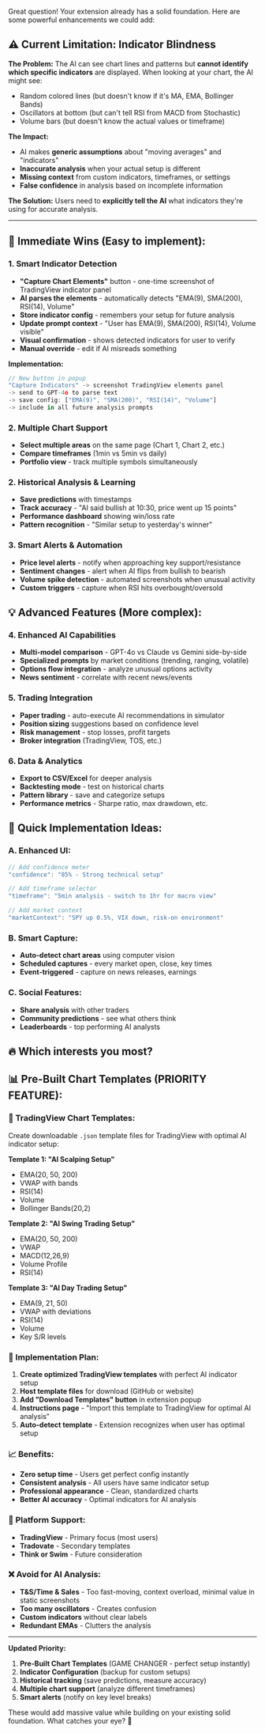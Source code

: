 Great question! Your extension already has a solid foundation. Here are some powerful enhancements we could add:

## ⚠️ **Current Limitation: Indicator Blindness**

**The Problem:** 
The AI can see chart lines and patterns but **cannot identify which specific indicators** are displayed. When looking at your chart, the AI might see:
- Random colored lines (but doesn't know if it's MA, EMA, Bollinger Bands)
- Oscillators at bottom (but can't tell RSI from MACD from Stochastic)
- Volume bars (but doesn't know the actual values or timeframe)

**The Impact:**
- AI makes **generic assumptions** about "moving averages" and "indicators"
- **Inaccurate analysis** when your actual setup is different
- **Missing context** from custom indicators, timeframes, or settings
- **False confidence** in analysis based on incomplete information

**The Solution:**
Users need to **explicitly tell the AI** what indicators they're using for accurate analysis.

---

## 🚀 **Immediate Wins (Easy to implement):**

### **1. Smart Indicator Detection**
- **"Capture Chart Elements"** button - one-time screenshot of TradingView indicator panel
- **AI parses the elements** - automatically detects "EMA(9), SMA(200), RSI(14), Volume"
- **Store indicator config** - remembers your setup for future analysis
- **Update prompt context** - "User has EMA(9), SMA(200), RSI(14), Volume visible"
- **Visual confirmation** - shows detected indicators for user to verify
- **Manual override** - edit if AI misreads something

**Implementation:**
```javascript
// New button in popup
"Capture Indicators" -> screenshot TradingView elements panel
-> send to GPT-4o to parse text
-> save config: ["EMA(9)", "SMA(200)", "RSI(14)", "Volume"]
-> include in all future analysis prompts
```

### **2. Multiple Chart Support**
- **Select multiple areas** on the same page (Chart 1, Chart 2, etc.)
- **Compare timeframes** (1min vs 5min vs daily)
- **Portfolio view** - track multiple symbols simultaneously 

### **2. Historical Analysis & Learning**
- **Save predictions** with timestamps
- **Track accuracy** - "AI said bullish at 10:30, price went up 15 points"
- **Performance dashboard** showing win/loss rate
- **Pattern recognition** - "Similar setup to yesterday's winner"

### **3. Smart Alerts & Automation**
- **Price level alerts** - notify when approaching key support/resistance
- **Sentiment changes** - alert when AI flips from bullish to bearish
- **Volume spike detection** - automated screenshots when unusual activity
- **Custom triggers** - capture when RSI hits overbought/oversold

## 💡 **Advanced Features (More complex):**

### **4. Enhanced AI Capabilities**
- **Multi-model comparison** - GPT-4o vs Claude vs Gemini side-by-side
- **Specialized prompts** by market conditions (trending, ranging, volatile)
- **Options flow integration** - analyze unusual options activity
- **News sentiment** - correlate with recent news/events

### **5. Trading Integration**
- **Paper trading** - auto-execute AI recommendations in simulator
- **Position sizing** suggestions based on confidence level
- **Risk management** - stop losses, profit targets
- **Broker integration** (TradingView, TOS, etc.)

### **6. Data & Analytics**
- **Export to CSV/Excel** for deeper analysis
- **Backtesting mode** - test on historical charts
- **Pattern library** - save and categorize setups
- **Performance metrics** - Sharpe ratio, max drawdown, etc.

## 🎯 **Quick Implementation Ideas:**

### **A. Enhanced UI:**
```javascript
// Add confidence meter
"confidence": "85% - Strong technical setup"

// Add timeframe selector
"timeframe": "5min analysis - switch to 1hr for macro view"

// Add market context
"marketContext": "SPY up 0.5%, VIX down, risk-on environment"
```

### **B. Smart Capture:**
- **Auto-detect chart areas** using computer vision
- **Scheduled captures** - every market open, close, key times
- **Event-triggered** - capture on news releases, earnings

### **C. Social Features:**
- **Share analysis** with other traders
- **Community predictions** - see what others think
- **Leaderboards** - top performing AI analysts

## 🔥 **Which interests you most?**

## 📊 **Pre-Built Chart Templates (PRIORITY FEATURE):**

### **🎯 TradingView Chart Templates:**
Create downloadable `.json` template files for TradingView with optimal AI indicator setup:

**Template 1: "AI Scalping Setup"**
- EMA(20, 50, 200) 
- VWAP with bands
- RSI(14)
- Volume
- Bollinger Bands(20,2)

**Template 2: "AI Swing Trading Setup"**  
- EMA(20, 50, 200)
- VWAP
- MACD(12,26,9)
- Volume Profile
- RSI(14)

**Template 3: "AI Day Trading Setup"**
- EMA(9, 21, 50)
- VWAP with deviations
- RSI(14) 
- Volume
- Key S/R levels

### **🚀 Implementation Plan:**
1. **Create optimized TradingView templates** with perfect AI indicator setup
2. **Host template files** for download (GitHub or website)
3. **Add "Download Templates" button** in extension popup
4. **Instructions page** - "Import this template to TradingView for optimal AI analysis"
5. **Auto-detect template** - Extension recognizes when user has optimal setup

### **📈 Benefits:**
- **Zero setup time** - Users get perfect config instantly
- **Consistent analysis** - All users have same indicator setup
- **Professional appearance** - Clean, standardized charts
- **Better AI accuracy** - Optimal indicators for AI analysis

### **🎯 Platform Support:**
- **TradingView** - Primary focus (most users)
- **Tradovate** - Secondary templates 
- **Think or Swim** - Future consideration

### **❌ Avoid for AI Analysis:**
- **T&S/Time & Sales** - Too fast-moving, context overload, minimal value in static screenshots
- **Too many oscillators** - Creates confusion
- **Custom indicators** without clear labels
- **Redundant EMAs** - Clutters the analysis

---

**Updated Priority:**
1. **Pre-Built Chart Templates** (GAME CHANGER - perfect setup instantly)
2. **Indicator Configuration** (backup for custom setups)  
3. **Historical tracking** (save predictions, measure accuracy)
4. **Multiple chart support** (analyze different timeframes)
5. **Smart alerts** (notify on key level breaks)

These would add massive value while building on your existing solid foundation. What catches your eye? 🎯